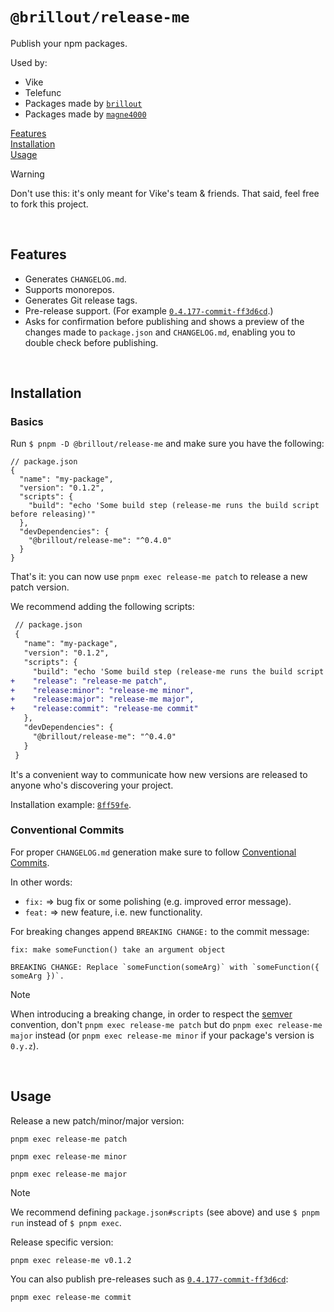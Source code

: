 # `@brillout/release-me`

Publish your npm packages.

Used by:
- Vike
- Telefunc
- Packages made by [`brillout`](https://github.com/brillout)
- Packages made by [`magne4000`](https://github.com/magne4000)

[Features](#features)  
[Installation](#installation)  
[Usage](#usage)  

> [!WARNING]
> Don't use this: it's only meant for Vike's team & friends. That said, feel free to fork this project.

<br/>


## Features

- Generates `CHANGELOG.md`.
- Supports monorepos.
- Generates Git release tags.
- Pre-release support. (For example [`0.4.177-commit-ff3d6cd`](https://www.npmjs.com/package/vike/v/0.4.177-commit-ff3d6cd).)
- Asks for confirmation before publishing and shows a preview of the changes made to `package.json` and `CHANGELOG.md`, enabling you to double check before publishing.

<br/>


## Installation

### Basics

Run `$ pnpm -D @brillout/release-me` and make sure you have the following:

```json5
// package.json
{
  "name": "my-package",
  "version": "0.1.2",
  "scripts": {
    "build": "echo 'Some build step (release-me runs the build script before releasing)'"
  },
  "devDependencies": {
    "@brillout/release-me": "^0.4.0"
  }
}
```

That's it: you can now use `pnpm exec release-me patch` to release a new patch version.

We recommend adding the following scripts:

```diff
 // package.json
 {
   "name": "my-package",
   "version": "0.1.2",
   "scripts": {
     "build": "echo 'Some build step (release-me runs the build script before releasing)'"
+    "release": "release-me patch",
+    "release:minor": "release-me minor",
+    "release:major": "release-me major",
+    "release:commit": "release-me commit"
   },
   "devDependencies": {
     "@brillout/release-me": "^0.4.0"
   }
 }
```

It's a convenient way to communicate how new versions are released to anyone who's discovering your project.

Installation example: [`8ff59fe`](https://github.com/brillout/test-e2e/commit/8ff59fea41c4956aeaf18b048a34faeaf98a47c5).

### Conventional Commits

For proper `CHANGELOG.md` generation make sure to follow [Conventional Commits](https://www.conventionalcommits.org).

In other words:

- `fix:` => bug fix or some polishing (e.g. improved error message).
- `feat:` => new feature, i.e. new functionality.

For breaking changes append `BREAKING CHANGE:` to the commit message:

```
fix: make someFunction() take an argument object

BREAKING CHANGE: Replace `someFunction(someArg)` with `someFunction({ someArg })`.
```

> [!NOTE]
> When introducing a breaking change, in order to respect the [semver](https://semver.org/) convention, don't `pnpm exec release-me patch` but do `pnpm exec release-me major` instead (or `pnpm exec release-me minor` if your package's version is `0.y.z`).

<br/>


## Usage

Release a new patch/minor/major version:

```shell
pnpm exec release-me patch
```
```shell
pnpm exec release-me minor
```
```shell
pnpm exec release-me major
```

> [!NOTE]
> We recommend defining `package.json#scripts` (see above) and use `$ pnpm run` instead of `$ pnpm exec`.

Release specific version:

```shell
pnpm exec release-me v0.1.2
```

You can also publish pre-releases such as [`0.4.177-commit-ff3d6cd`](https://www.npmjs.com/package/vike/v/0.4.177-commit-ff3d6cd):

```shell
pnpm exec release-me commit
```
